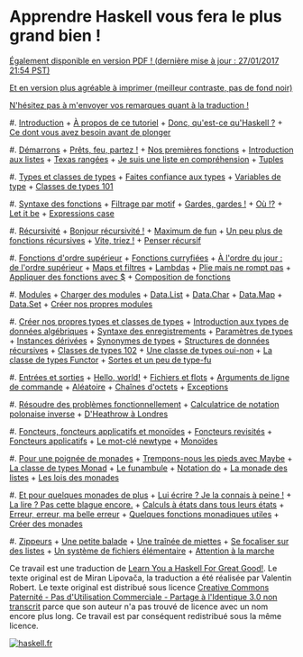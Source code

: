 Apprendre Haskell vous fera le plus grand bien !
================================================

[Également disponible en version PDF ! (dernière mise à jour : 27/01/2017 21:54
PST)](http://lyah.haskell.fr/apprendre-haskell-vous-fera-le-plus-grand-bien.pdf)

[Et en version plus agréable à imprimer (meilleur contraste, pas de fond noir)](http://lyah.haskell.fr/apprendre-haskell-vous-fera-le-plus-grand-bien_printer-friendly.pdf)

[N'hésitez pas à m'envoyer vos remarques quant à la
traduction !](mailto:contact@haskell.fr)

#. [Introduction](introduction)
    + [À propos de ce tutoriel](introduction#a-propos-de-ce-tutoriel)
    + [Donc, qu'est-ce qu'Haskell ?](introduction#donc-qu-est-ce-qu-haskell)
    + [Ce dont vous avez besoin avant de plonger](introduction#ce-dont-vous-avez-besoin-avant-de-plonger)

#. [Démarrons](demarrons)
    + [Prêts, feu, partez !](demarrons#prets-feu-partez)
    + [Nos premières fonctions](demarrons#nos-premieres-fonctions)
    + [Introduction aux listes](demarrons#introduction-aux-listes)
    + [Texas rangées](demarrons#texas-rangees)
    + [Je suis une liste en compréhension](demarrons#je-suis-une-liste-en-comprehension)
    + [Tuples](demarrons#tuples)

#. [Types et classes de types](types-et-classes-de-types)
    + [Faites confiance aux types](types-et-classes-de-types#faites-confiance-aux-types)
    + [Variables de type](types-et-classes-de-types#variables-de-type)
    + [Classes de types 101](types-et-classes-de-types#classes-de-types-101)

#. [Syntaxe des fonctions](syntaxe-des-fonctions)
    + [Filtrage par motif](syntaxe-des-fonctions#filtrage-par-motif)
    + [Gardes, gardes !](syntaxe-des-fonctions#gardes-gardes)
    + [Où !?](syntaxe-des-fonctions#ou)
    + [Let it be](syntaxe-des-fonctions#let-it-be)
    + [Expressions case](syntaxe-des-fonctions#expressions-case)

#. [Récursivité](recursivite)
    + [Bonjour récursivité !](recursivite#bonjour-recursivite)
    + [Maximum de fun](recursivite#maximum-de-fun)
    + [Un peu plus de fonctions récursives](recursivite#un-peu-plus-de-fonctions-recursives)
    + [Vite, triez !](recursivite#vite-triez)
    + [Penser récursif](recursivite#penser-recursif)

#. [Fonctions d'ordre supérieur](fonctions-d-ordre-superieur)
    + [Fonctions curryfiées](fonctions-d-ordre-superieur#fonctions-curryfiees)
    + [À l'ordre du jour : de l'ordre supérieur](fonctions-d-ordre-superieur#a-l-ordre-du-jour-de-l-ordre-superieur)
    + [Maps et filtres](fonctions-d-ordre-superieur#maps-et-filtres)
    + [Lambdas](fonctions-d-ordre-superieur#lambdas)
    + [Plie mais ne rompt pas](fonctions-d-ordre-superieur#plie-mais-ne-rompt-pas)
    + [Appliquer des fonctions avec $](fonctions-d-ordre-superieur#appliquer-des-fonctions)
    + [Composition de fonctions](fonctions-d-ordre-superieur#composition-de-fonctions)

#. [Modules](modules)
    + [Charger des modules](modules#charger-des-modules)
    + [Data.List](modules#data-list)
    + [Data.Char](modules#data-char)
    + [Data.Map](modules#data-map)
    + [Data.Set](modules#data-set)
    + [Créer nos propres modules](modules#creer-nos-propres-modules)

#. [Créer nos propres types et classes de types](creer-nos-propres-types-et-classes-de-types)
    + [Introduction aux types de données algébriques](creer-nos-propres-types-et-classes-de-types#introduction-aux-types-de-donnees-algebriques)
    + [Syntaxe des enregistrements](creer-nos-propres-types-et-classes-de-types#syntaxe-des-enregistrements)
    + [Paramètres de types](creer-nos-propres-types-et-classes-de-types#parametres-de-types)
    + [Instances dérivées](creer-nos-propres-types-et-classes-de-types#instances-derivees)
    + [Synonymes de types](creer-nos-propres-types-et-classes-de-types#synonymes-de-types)
    + [Structures de données récursives](creer-nos-propres-types-et-classes-de-types#structures-de-donnees-recursives)
    + [Classes de types 102](creer-nos-propres-types-et-classes-de-types#classes-de-types-102)
    + [Une classe de types oui-non](creer-nos-propres-types-et-classes-de-types#une-classe-de-types-oui-non)
    + [La classe de types Functor](creer-nos-propres-types-et-classes-de-types#la-classe-de-types-functor)
    + [Sortes et un peu de type-fu](creer-nos-propres-types-et-classes-de-types#sortes-et-un-peu-de-type-fu)

#. [Entrées et sorties](entrees-et-sorties)
    + [Hello, world!](entrees-et-sorties#hello-world)
    + [Fichiers et flots](entrees-et-sorties#fichiers-et-flots)
    + [Arguments de ligne de commande](entrees-et-sorties#arguments-de-ligne-de-commande)
    + [Aléatoire](entrees-et-sorties#aleatoire)
    + [Chaînes d'octets](entrees-et-sorties#chaines-d-octets)
    + [Exceptions](entrees-et-sorties#exceptions)

#. [Résoudre des problèmes fonctionnellement](resoudre-des-problemes-fonctionnellement)
    + [Calculatrice de notation polonaise inverse](resoudre-des-problemes-fonctionnellement#calculatrice-de-notation-polonaise-inverse)
    + [D'Heathrow à Londres](resoudre-des-problemes-fonctionnellement#d-heathrow-a-londres)

#. [Foncteurs, foncteurs applicatifs et monoïdes](foncteurs-foncteurs-applicatifs-et-monoides)
    + [Foncteurs revisités](foncteurs-foncteurs-applicatifs-et-monoides#foncteurs-revisites)
    + [Foncteurs applicatifs](foncteurs-foncteurs-applicatifs-et-monoides#foncteurs-applicatifs)
    + [Le mot-clé newtype](foncteurs-foncteurs-applicatifs-et-monoides#le-mot-cle-newtype)
    + [Monoïdes](foncteurs-foncteurs-applicatifs-et-monoides#monoides)

#. [Pour une poignée de monades](pour-une-poignee-de-monades)
    + [Trempons-nous les pieds avec Maybe](pour-une-poignee-de-monades#trempons-nous-les-pieds-avec-maybe)
    + [La classe de types Monad](pour-une-poignee-de-monades#la-classe-de-types-monad)
    + [Le funambule](pour-une-poignee-de-monades#le-funambule)
    + [Notation do](pour-une-poignee-de-monades#notation-do)
    + [La monade des listes](pour-une-poignee-de-monades#la-monade-des-listes)
    + [Les lois des monades](pour-une-poignee-de-monades#les-lois-des-monades)

#. [Et pour quelques monades de plus](et-pour-quelques-monades-de-plus)
    + [Lui écrire ? Je la connais à peine !](et-pour-quelques-monades-de-plus#lui-ecrire-je-la-connais-a-peine)
    + [La lire ? Pas cette blague encore.](et-pour-quelques-monades-de-plus#la-lire-pas-cette-blague-encore)
    + [Calculs à états dans tous leurs états](et-pour-quelques-monades-de-plus#calculs-a-etats-dans-tous-leurs-etats)
    + [Erreur, erreur, ma belle erreur](et-pour-quelques-monades-de-plus#erreur-erreur-ma-belle-erreur)
    + [Quelques fonctions monadiques utiles](et-pour-quelques-monades-de-plus#quelques-fonctions-monadiques-utiles)
    + [Créer des monades](et-pour-quelques-monades-de-plus#creer-des-monades)

#. [Zippeurs](zippeurs)
    + [Une petite balade](zippeurs#une-petite-balade)
    + [Une traînée de miettes](zippeurs#une-trainee-de-miettes)
    + [Se focaliser sur des listes](zippeurs#se-focaliser-sur-des-listes)
    + [Un système de fichiers élémentaire](zippeurs#un-systeme-de-fichiers-elementaire)
    + [Attention à la marche](zippeurs#attention-a-la-marche)

Ce travail est une traduction de [Learn You a Haskell For Great
Good!](http://learnyouahaskell.com/). Le texte original est de Miran Lipovača,
la traduction a été réalisée par Valentin Robert. Le texte original est
distribué sous licence [Creative Commons Paternité - Pas d'Utilisation
Commerciale - Partage à l'Identique 3.0 non
transcrit](http://creativecommons.org/licenses/by-nc-sa/3.0/deed.fr) parce que
son auteur n'a pas trouvé de licence avec un nom encore plus long. Ce travail
est par conséquent redistribué sous la même licence.

<a href="http://haskell.fr">

<img src="http://haskell.fr/img/haskell_fr_logo.png" alt="haskell.fr"
class="center"/>

</a>
